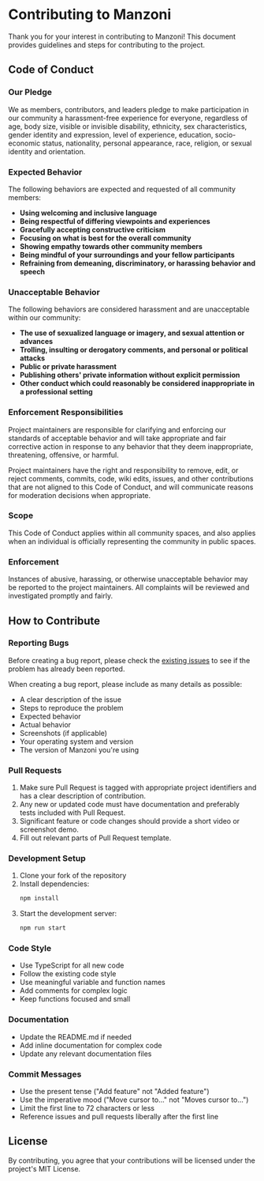 # Contributing to Manzoni

Thank you for your interest in contributing to Manzoni! This document provides guidelines and steps for contributing to the project.

## Code of Conduct

### Our Pledge

We as members, contributors, and leaders pledge to make participation in our
community a harassment-free experience for everyone, regardless of age, body
size, visible or invisible disability, ethnicity, sex characteristics, gender
identity and expression, level of experience, education, socio-economic status,
nationality, personal appearance, race, religion, or sexual identity
and orientation.

### Expected Behavior

The following behaviors are expected and requested of all community members:

- **Using welcoming and inclusive language**
- **Being respectful of differing viewpoints and experiences**
- **Gracefully accepting constructive criticism**
- **Focusing on what is best for the overall community**
- **Showing empathy towards other community members**
- **Being mindful of your surroundings and your fellow participants**
- **Refraining from demeaning, discriminatory, or harassing behavior and speech**

### Unacceptable Behavior

The following behaviors are considered harassment and are unacceptable within our community:

- **The use of sexualized language or imagery, and sexual attention or advances**
- **Trolling, insulting or derogatory comments, and personal or political attacks**
- **Public or private harassment**
- **Publishing others' private information without explicit permission**
- **Other conduct which could reasonably be considered inappropriate in a professional setting**

### Enforcement Responsibilities

Project maintainers are responsible for clarifying and enforcing our standards of
acceptable behavior and will take appropriate and fair corrective action in
response to any behavior that they deem inappropriate, threatening, offensive,
or harmful.

Project maintainers have the right and responsibility to remove, edit, or reject
comments, commits, code, wiki edits, issues, and other contributions that are
not aligned to this Code of Conduct, and will communicate reasons for moderation
decisions when appropriate.

### Scope

This Code of Conduct applies within all community spaces, and also applies when
an individual is officially representing the community in public spaces.

### Enforcement

Instances of abusive, harassing, or otherwise unacceptable behavior may be
reported to the project maintainers. All complaints will be reviewed and
investigated promptly and fairly.

## How to Contribute

### Reporting Bugs

Before creating a bug report, please check the [existing issues](https://github.com/gems-platforms/manzoni-app/issues) to see if the problem has already been reported.

When creating a bug report, please include as many details as possible:
- A clear description of the issue
- Steps to reproduce the problem
- Expected behavior
- Actual behavior
- Screenshots (if applicable)
- Your operating system and version
- The version of Manzoni you're using

### Pull Requests

1. Make sure Pull Request is tagged with appropriate project identifiers and has a clear description of contribution.
2. Any new or updated code must have documentation and preferably tests included with Pull Request.
3. Significant feature or code changes should provide a short video or screenshot demo.
4. Fill out relevant parts of Pull Request template.

### Development Setup

1. Clone your fork of the repository
2. Install dependencies:
   ```bash
   npm install
   ```
3. Start the development server:
   ```bash
   npm run start
   ```

### Code Style

- Use TypeScript for all new code
- Follow the existing code style
- Use meaningful variable and function names
- Add comments for complex logic
- Keep functions focused and small

### Documentation

- Update the README.md if needed
- Add inline documentation for complex code
- Update any relevant documentation files

### Commit Messages

- Use the present tense ("Add feature" not "Added feature")
- Use the imperative mood ("Move cursor to..." not "Moves cursor to...")
- Limit the first line to 72 characters or less
- Reference issues and pull requests liberally after the first line

## License

By contributing, you agree that your contributions will be licensed under the project's MIT License. 